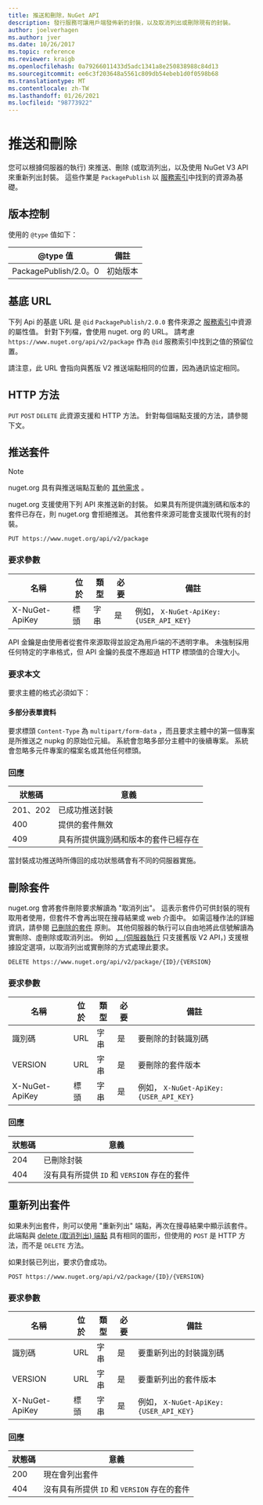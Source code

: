 ```yaml
---
title: 推送和刪除，NuGet API
description: 發行服務可讓用戶端發佈新的封裝，以及取消列出或刪除現有的封裝。
author: joelverhagen
ms.author: jver
ms.date: 10/26/2017
ms.topic: reference
ms.reviewer: kraigb
ms.openlocfilehash: 0a79266011433d5adc1341a8e250838988c84d13
ms.sourcegitcommit: ee6c3f203648a5561c809db54ebeb1d0f0598b68
ms.translationtype: MT
ms.contentlocale: zh-TW
ms.lasthandoff: 01/26/2021
ms.locfileid: "98773922"
---
```

# <a name="push-and-delete"></a>推送和刪除

您可以根據伺服器的執行) 來推送、刪除 (或取消列出，以及使用 NuGet V3 API 來重新列出封裝。 這些作業是 `PackagePublish` 以 [服務索引](service-index.md)中找到的資源為基礎。

## <a name="versioning"></a>版本控制

使用的 `@type` 值如下：

@type 值          | 備註
-------------------- | -----
PackagePublish/2.0。0 | 初始版本

## <a name="base-url"></a>基底 URL

下列 Api 的基底 URL 是 `@id` `PackagePublish/2.0.0` 套件來源之 [服務索引](service-index.md)中資源的屬性值。 針對下列檔，會使用 nuget. org 的 URL。 請考慮 `https://www.nuget.org/api/v2/package` 作為 `@id` 服務索引中找到之值的預留位置。

請注意，此 URL 會指向與舊版 V2 推送端點相同的位置，因為通訊協定相同。

## <a name="http-methods"></a>HTTP 方法

`PUT` `POST` `DELETE` 此資源支援和 HTTP 方法。 針對每個端點支援的方法，請參閱下文。

## <a name="push-a-package"></a>推送套件

> [!Note]
> nuget.org 具有與推送端點互動的 [其他需求](NuGet-Protocols.md) 。

nuget.org 支援使用下列 API 來推送新的封裝。 如果具有所提供識別碼和版本的套件已存在，則 nuget.org 會拒絕推送。 其他套件來源可能會支援取代現有的封裝。

```
PUT https://www.nuget.org/api/v2/package
```

### <a name="request-parameters"></a>要求參數

名稱           | 位於     | 類型   | 必要 | 備註
-------------- | ------ | ------ | -------- | -----
X-NuGet-ApiKey | 標頭 | 字串 | 是      | 例如， `X-NuGet-ApiKey: {USER_API_KEY}`

API 金鑰是由使用者從套件來源取得並設定為用戶端的不透明字串。 未強制採用任何特定的字串格式，但 API 金鑰的長度不應超過 HTTP 標頭值的合理大小。

### <a name="request-body"></a>要求本文

要求主體的格式必須如下：

#### <a name="multipart-form-data"></a>多部分表單資料

要求標頭 `Content-Type` 為 `multipart/form-data` ，而且要求主體中的第一個專案是所推送之 nupkg 的原始位元組。 系統會忽略多部分主體中的後續專案。 系統會忽略多元件專案的檔案名或其他任何標頭。

### <a name="response"></a>回應

狀態碼 | 意義
----------- | -------
201、202    | 已成功推送封裝
400         | 提供的套件無效
409         | 具有所提供識別碼和版本的套件已經存在

當封裝成功推送時所傳回的成功狀態碼會有不同的伺服器實施。

## <a name="delete-a-package"></a>刪除套件

nuget.org 會將套件刪除要求解讀為 "取消列出"。 這表示套件仍可供封裝的現有取用者使用，但套件不會再出現在搜尋結果或 web 介面中。 如需這種作法的詳細資訊，請參閱 [已刪除的套件](../nuget-org/policies/deleting-packages.md) 原則。 其他伺服器的執行可以自由地將此信號解讀為實刪除、虛刪除或取消列出。 例如 [， (伺服器執行](https://www.nuget.org/packages/NuGet.Server) 只支援舊版 V2 API，) 支援根據設定選項，以取消列出或實刪除的方式處理此要求。

```
DELETE https://www.nuget.org/api/v2/package/{ID}/{VERSION}
```

### <a name="request-parameters"></a>要求參數

名稱           | 位於     | 類型   | 必要 | 備註
-------------- | ------ | ------ | -------- | -----
識別碼             | URL    | 字串 | 是      | 要刪除的封裝識別碼
VERSION        | URL    | 字串 | 是      | 要刪除的套件版本
X-NuGet-ApiKey | 標頭 | 字串 | 是      | 例如， `X-NuGet-ApiKey: {USER_API_KEY}`

### <a name="response"></a>回應

狀態碼 | 意義
----------- | -------
204         | 已刪除封裝
404         | 沒有具有所提供 `ID` 和 `VERSION` 存在的套件

## <a name="relist-a-package"></a>重新列出套件

如果未列出套件，則可以使用 "重新列出" 端點，再次在搜尋結果中顯示該套件。 此端點與 [delete (取消列出) 端點](#delete-a-package) 具有相同的圖形，但使用的 `POST` 是 HTTP 方法，而不是 `DELETE` 方法。

如果封裝已列出，要求仍會成功。

```
POST https://www.nuget.org/api/v2/package/{ID}/{VERSION}
```

### <a name="request-parameters"></a>要求參數

名稱           | 位於     | 類型   | 必要 | 備註
-------------- | ------ | ------ | -------- | -----
識別碼             | URL    | 字串 | 是      | 要重新列出的封裝識別碼
VERSION        | URL    | 字串 | 是      | 要重新列出的套件版本
X-NuGet-ApiKey | 標頭 | 字串 | 是      | 例如， `X-NuGet-ApiKey: {USER_API_KEY}`

### <a name="response"></a>回應

狀態碼 | 意義
----------- | -------
200         | 現在會列出套件
404         | 沒有具有所提供 `ID` 和 `VERSION` 存在的套件
